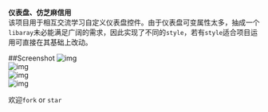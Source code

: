 **仪表盘、仿芝麻信用**  
该项目用于相互交流学习自定义仪表盘控件。由于仪表盘可变属性太多，抽成一个`libaray`未必能满足广阔的需求，因此实现了不同的`style`，若有`style`适合项目运用可直接在其基础上改动。

##Screenshot
![img](https://github.com/woxingxiao/DashboardViewDemo/blob/master/screenshot/style1.jpg)  
![img](https://github.com/woxingxiao/DashboardViewDemo/blob/master/screenshot/style2.gif)  
![img](https://github.com/woxingxiao/DashboardViewDemo/blob/master/screenshot/Screenshot5.png)  
![img](https://github.com/woxingxiao/DashboardViewDemo/blob/master/screenshot/Screenshot7.png)  

欢迎`fork` or `star`
